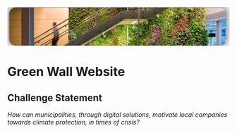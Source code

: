 ![Header](https://github.com/gxc-international-innovation-challenge/gxc-team-12/blob/main/pictures/Header.png)

# Green Wall Website

## Challenge Statement

*How can municipalities, through digital solutions, motivate local companies towards climate protection, in times of crisis?*
